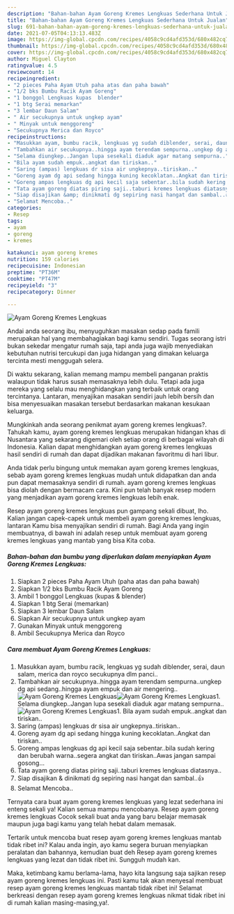 ```yaml
---
description: "Bahan-bahan Ayam Goreng Kremes Lengkuas Sederhana Untuk Jualan"
title: "Bahan-bahan Ayam Goreng Kremes Lengkuas Sederhana Untuk Jualan"
slug: 691-bahan-bahan-ayam-goreng-kremes-lengkuas-sederhana-untuk-jualan
date: 2021-07-05T04:13:13.483Z
image: https://img-global.cpcdn.com/recipes/4058c9cd4afd353d/680x482cq70/ayam-goreng-kremes-lengkuas-foto-resep-utama.jpg
thumbnail: https://img-global.cpcdn.com/recipes/4058c9cd4afd353d/680x482cq70/ayam-goreng-kremes-lengkuas-foto-resep-utama.jpg
cover: https://img-global.cpcdn.com/recipes/4058c9cd4afd353d/680x482cq70/ayam-goreng-kremes-lengkuas-foto-resep-utama.jpg
author: Miguel Clayton
ratingvalue: 4.5
reviewcount: 14
recipeingredient:
- "2 pieces Paha Ayam Utuh paha atas dan paha bawah"
- "1/2 bks Bumbu Racik Ayam Goreng"
- "1 bonggol Lengkuas kupas  blender"
- "1 btg Serai memarkan"
- "3 lembar Daun Salam"
- " Air secukupnya untuk ungkep ayam"
- " Minyak untuk menggoreng"
- "Secukupnya Merica dan Royco"
recipeinstructions:
- "Masukkan ayam, bumbu racik, lengkuas yg sudah diblender, serai, daun salam, merica dan royco secukupnya dlm panci.."
- "Tambahkan air secukupnya..hingga ayam terendam sempurna..ungkep dg api sedang..hingga ayam empuk dan air mengering.."
- "Selama diungkep..Jangan lupa sesekali diaduk agar matang sempurna.."
- "Bila ayam sudah empuk..angkat dan tiriskan.."
- "Saring (ampas) lengkuas dr sisa air ungkepnya..tiriskan.."
- "Goreng ayam dg api sedang hingga kuning kecoklatan..Angkat dan tiriskan.."
- "Goreng ampas lengkuas dg api kecil saja sebentar..bila sudah kering dan berubah warna..segera angkat dan tiriskan..Awas jangan sampai gosong..."
- "Tata ayam goreng diatas piring saji..taburi kremes lengkuas diatasnya.."
- "Siap disajikan &amp; dinikmati dg sepiring nasi hangat dan sambal..👍"
- "Selamat Mencoba.."
categories:
- Resep
tags:
- ayam
- goreng
- kremes

katakunci: ayam goreng kremes 
nutrition: 159 calories
recipecuisine: Indonesian
preptime: "PT36M"
cooktime: "PT47M"
recipeyield: "3"
recipecategory: Dinner

---
```



![Ayam Goreng Kremes Lengkuas](https://img-global.cpcdn.com/recipes/4058c9cd4afd353d/680x482cq70/ayam-goreng-kremes-lengkuas-foto-resep-utama.jpg)

Andai anda seorang ibu, menyuguhkan masakan sedap pada famili merupakan hal yang membahagiakan bagi kamu sendiri. Tugas seorang istri bukan sekedar mengatur rumah saja, tapi anda juga wajib menyediakan kebutuhan nutrisi tercukupi dan juga hidangan yang dimakan keluarga tercinta mesti menggugah selera.

Di waktu  sekarang, kalian memang mampu membeli panganan praktis walaupun tidak harus susah memasaknya lebih dulu. Tetapi ada juga mereka yang selalu mau menghidangkan yang terbaik untuk orang tercintanya. Lantaran, menyajikan masakan sendiri jauh lebih bersih dan bisa menyesuaikan masakan tersebut berdasarkan makanan kesukaan keluarga. 



Mungkinkah anda seorang penikmat ayam goreng kremes lengkuas?. Tahukah kamu, ayam goreng kremes lengkuas merupakan hidangan khas di Nusantara yang sekarang digemari oleh setiap orang di berbagai wilayah di Indonesia. Kalian dapat menghidangkan ayam goreng kremes lengkuas hasil sendiri di rumah dan dapat dijadikan makanan favoritmu di hari libur.

Anda tidak perlu bingung untuk memakan ayam goreng kremes lengkuas, sebab ayam goreng kremes lengkuas mudah untuk didapatkan dan anda pun dapat memasaknya sendiri di rumah. ayam goreng kremes lengkuas bisa diolah dengan bermacam cara. Kini pun telah banyak resep modern yang menjadikan ayam goreng kremes lengkuas lebih enak.

Resep ayam goreng kremes lengkuas pun gampang sekali dibuat, lho. Kalian jangan capek-capek untuk membeli ayam goreng kremes lengkuas, lantaran Kamu bisa menyajikan sendiri di rumah. Bagi Anda yang ingin membuatnya, di bawah ini adalah resep untuk membuat ayam goreng kremes lengkuas yang mantab yang bisa Kita coba.

<!--inarticleads1-->

##### Bahan-bahan dan bumbu yang diperlukan dalam menyiapkan Ayam Goreng Kremes Lengkuas:

1. Siapkan 2 pieces Paha Ayam Utuh (paha atas dan paha bawah)
1. Siapkan 1/2 bks Bumbu Racik Ayam Goreng
1. Ambil 1 bonggol Lengkuas (kupas &amp; blender)
1. Siapkan 1 btg Serai (memarkan)
1. Siapkan 3 lembar Daun Salam
1. Siapkan  Air secukupnya untuk ungkep ayam
1. Gunakan  Minyak untuk menggoreng
1. Ambil Secukupnya Merica dan Royco




<!--inarticleads2-->

##### Cara membuat Ayam Goreng Kremes Lengkuas:

1. Masukkan ayam, bumbu racik, lengkuas yg sudah diblender, serai, daun salam, merica dan royco secukupnya dlm panci..
1. Tambahkan air secukupnya..hingga ayam terendam sempurna..ungkep dg api sedang..hingga ayam empuk dan air mengering..
<img src="https://img-global.cpcdn.com/steps/5e83b5fbc47913bd/160x128cq70/ayam-goreng-kremes-lengkuas-langkah-memasak-2-foto.jpg" alt="Ayam Goreng Kremes Lengkuas"><img src="https://img-global.cpcdn.com/steps/c4723c4b6abdc450/160x128cq70/ayam-goreng-kremes-lengkuas-langkah-memasak-2-foto.jpg" alt="Ayam Goreng Kremes Lengkuas">1. Selama diungkep..Jangan lupa sesekali diaduk agar matang sempurna..
<img src="https://img-global.cpcdn.com/steps/2fb2592c27cff5a3/160x128cq70/ayam-goreng-kremes-lengkuas-langkah-memasak-3-foto.jpg" alt="Ayam Goreng Kremes Lengkuas">1. Bila ayam sudah empuk..angkat dan tiriskan..
1. Saring (ampas) lengkuas dr sisa air ungkepnya..tiriskan..
1. Goreng ayam dg api sedang hingga kuning kecoklatan..Angkat dan tiriskan..
1. Goreng ampas lengkuas dg api kecil saja sebentar..bila sudah kering dan berubah warna..segera angkat dan tiriskan..Awas jangan sampai gosong...
1. Tata ayam goreng diatas piring saji..taburi kremes lengkuas diatasnya..
1. Siap disajikan &amp; dinikmati dg sepiring nasi hangat dan sambal..👍
1. Selamat Mencoba..




Ternyata cara buat ayam goreng kremes lengkuas yang lezat sederhana ini enteng sekali ya! Kalian semua mampu mencobanya. Resep ayam goreng kremes lengkuas Cocok sekali buat anda yang baru belajar memasak maupun juga bagi kamu yang telah hebat dalam memasak.

Tertarik untuk mencoba buat resep ayam goreng kremes lengkuas mantab tidak ribet ini? Kalau anda ingin, ayo kamu segera buruan menyiapkan peralatan dan bahannya, kemudian buat deh Resep ayam goreng kremes lengkuas yang lezat dan tidak ribet ini. Sungguh mudah kan. 

Maka, ketimbang kamu berlama-lama, hayo kita langsung saja sajikan resep ayam goreng kremes lengkuas ini. Pasti kamu tak akan menyesal membuat resep ayam goreng kremes lengkuas mantab tidak ribet ini! Selamat berkreasi dengan resep ayam goreng kremes lengkuas nikmat tidak ribet ini di rumah kalian masing-masing,ya!.

